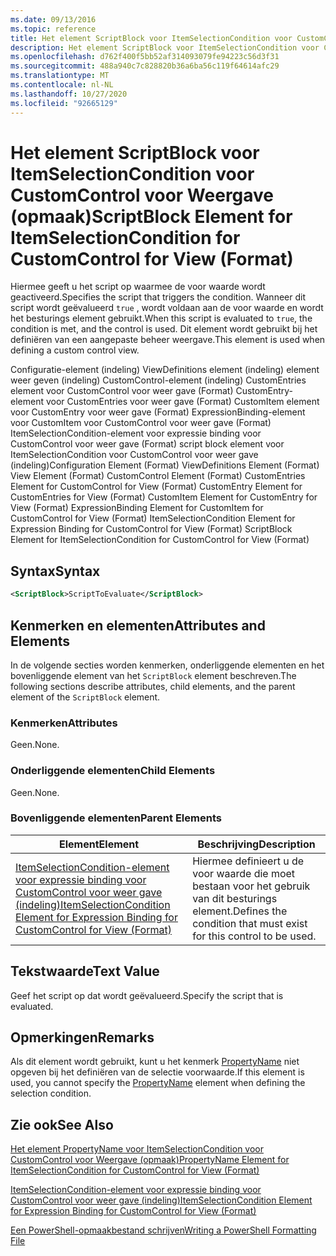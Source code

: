 ```yaml
---
ms.date: 09/13/2016
ms.topic: reference
title: Het element ScriptBlock voor ItemSelectionCondition voor CustomControl voor Weergave (opmaak)
description: Het element ScriptBlock voor ItemSelectionCondition voor CustomControl voor Weergave (opmaak)
ms.openlocfilehash: d762f400f5bb52af314093079fe94223c56d3f31
ms.sourcegitcommit: 488a940c7c828820b36a6ba56c119f64614afc29
ms.translationtype: MT
ms.contentlocale: nl-NL
ms.lasthandoff: 10/27/2020
ms.locfileid: "92665129"
---
```

# <a name="scriptblock-element-for-itemselectioncondition-for-customcontrol-for-view-format"></a><span data-ttu-id="5a56d-103">Het element ScriptBlock voor ItemSelectionCondition voor CustomControl voor Weergave (opmaak)</span><span class="sxs-lookup"><span data-stu-id="5a56d-103">ScriptBlock Element for ItemSelectionCondition for CustomControl for View (Format)</span></span>

<span data-ttu-id="5a56d-104">Hiermee geeft u het script op waarmee de voor waarde wordt geactiveerd.</span><span class="sxs-lookup"><span data-stu-id="5a56d-104">Specifies the script that triggers the condition.</span></span> <span data-ttu-id="5a56d-105">Wanneer dit script wordt geëvalueerd `true` , wordt voldaan aan de voor waarde en wordt het besturings element gebruikt.</span><span class="sxs-lookup"><span data-stu-id="5a56d-105">When this script is evaluated to `true`, the condition is met, and the control is used.</span></span> <span data-ttu-id="5a56d-106">Dit element wordt gebruikt bij het definiëren van een aangepaste beheer weergave.</span><span class="sxs-lookup"><span data-stu-id="5a56d-106">This element is used when defining a custom control view.</span></span>

<span data-ttu-id="5a56d-107">Configuratie-element (indeling) ViewDefinitions element (indeling) element weer geven (indeling) CustomControl-element (indeling) CustomEntries element voor CustomControl voor weer gave (Format) CustomEntry-element voor CustomEntries voor weer gave (Format) CustomItem element voor CustomEntry voor weer gave (Format) ExpressionBinding-element voor CustomItem voor CustomControl voor weer gave (Format) ItemSelectionCondition-element voor expressie binding voor CustomControl voor weer gave (Format) script block element voor ItemSelectionCondition voor CustomControl voor weer gave (indeling)</span><span class="sxs-lookup"><span data-stu-id="5a56d-107">Configuration Element (Format) ViewDefinitions Element (Format) View Element (Format) CustomControl Element (Format) CustomEntries Element for CustomControl for View (Format) CustomEntry Element for CustomEntries for View (Format) CustomItem Element for CustomEntry for View (Format) ExpressionBinding Element for CustomItem for CustomControl for View (Format) ItemSelectionCondition Element for Expression Binding for CustomControl for View (Format) ScriptBlock Element for ItemSelectionCondition for CustomControl for View (Format)</span></span>

## <a name="syntax"></a><span data-ttu-id="5a56d-108">Syntax</span><span class="sxs-lookup"><span data-stu-id="5a56d-108">Syntax</span></span>

```xml
<ScriptBlock>ScriptToEvaluate</ScriptBlock>
```

## <a name="attributes-and-elements"></a><span data-ttu-id="5a56d-109">Kenmerken en elementen</span><span class="sxs-lookup"><span data-stu-id="5a56d-109">Attributes and Elements</span></span>

<span data-ttu-id="5a56d-110">In de volgende secties worden kenmerken, onderliggende elementen en het bovenliggende element van het `ScriptBlock` element beschreven.</span><span class="sxs-lookup"><span data-stu-id="5a56d-110">The following sections describe attributes, child elements, and the parent element of the `ScriptBlock` element.</span></span>

### <a name="attributes"></a><span data-ttu-id="5a56d-111">Kenmerken</span><span class="sxs-lookup"><span data-stu-id="5a56d-111">Attributes</span></span>

<span data-ttu-id="5a56d-112">Geen.</span><span class="sxs-lookup"><span data-stu-id="5a56d-112">None.</span></span>

### <a name="child-elements"></a><span data-ttu-id="5a56d-113">Onderliggende elementen</span><span class="sxs-lookup"><span data-stu-id="5a56d-113">Child Elements</span></span>

<span data-ttu-id="5a56d-114">Geen.</span><span class="sxs-lookup"><span data-stu-id="5a56d-114">None.</span></span>

### <a name="parent-elements"></a><span data-ttu-id="5a56d-115">Bovenliggende elementen</span><span class="sxs-lookup"><span data-stu-id="5a56d-115">Parent Elements</span></span>

|<span data-ttu-id="5a56d-116">Element</span><span class="sxs-lookup"><span data-stu-id="5a56d-116">Element</span></span>|<span data-ttu-id="5a56d-117">Beschrijving</span><span class="sxs-lookup"><span data-stu-id="5a56d-117">Description</span></span>|
|-------------|-----------------|
|[<span data-ttu-id="5a56d-118">ItemSelectionCondition-element voor expressie binding voor CustomControl voor weer gave (indeling)</span><span class="sxs-lookup"><span data-stu-id="5a56d-118">ItemSelectionCondition Element for Expression Binding for CustomControl for View (Format)</span></span>](./itemselectioncondition-element-for-expressionbinding-for-customcontrol-format.md)|<span data-ttu-id="5a56d-119">Hiermee definieert u de voor waarde die moet bestaan voor het gebruik van dit besturings element.</span><span class="sxs-lookup"><span data-stu-id="5a56d-119">Defines the condition that must exist for this control to be used.</span></span>|

## <a name="text-value"></a><span data-ttu-id="5a56d-120">Tekstwaarde</span><span class="sxs-lookup"><span data-stu-id="5a56d-120">Text Value</span></span>

<span data-ttu-id="5a56d-121">Geef het script op dat wordt geëvalueerd.</span><span class="sxs-lookup"><span data-stu-id="5a56d-121">Specify the script that is evaluated.</span></span>

## <a name="remarks"></a><span data-ttu-id="5a56d-122">Opmerkingen</span><span class="sxs-lookup"><span data-stu-id="5a56d-122">Remarks</span></span>

<span data-ttu-id="5a56d-123">Als dit element wordt gebruikt, kunt u het kenmerk [PropertyName](./propertyname-element-for-itemselectioncondition-for-customcontrol-for-view-format.md) niet opgeven bij het definiëren van de selectie voorwaarde.</span><span class="sxs-lookup"><span data-stu-id="5a56d-123">If this element is used, you cannot specify the [PropertyName](./propertyname-element-for-itemselectioncondition-for-customcontrol-for-view-format.md) element when defining the selection condition.</span></span>

## <a name="see-also"></a><span data-ttu-id="5a56d-124">Zie ook</span><span class="sxs-lookup"><span data-stu-id="5a56d-124">See Also</span></span>

[<span data-ttu-id="5a56d-125">Het element PropertyName voor ItemSelectionCondition voor CustomControl voor Weergave (opmaak)</span><span class="sxs-lookup"><span data-stu-id="5a56d-125">PropertyName Element for ItemSelectionCondition for CustomControl for View (Format)</span></span>](./propertyname-element-for-itemselectioncondition-for-customcontrol-for-view-format.md)

[<span data-ttu-id="5a56d-126">ItemSelectionCondition-element voor expressie binding voor CustomControl voor weer gave (indeling)</span><span class="sxs-lookup"><span data-stu-id="5a56d-126">ItemSelectionCondition Element for Expression Binding for CustomControl for View (Format)</span></span>](./itemselectioncondition-element-for-expressionbinding-for-customcontrol-format.md)

[<span data-ttu-id="5a56d-127">Een PowerShell-opmaakbestand schrijven</span><span class="sxs-lookup"><span data-stu-id="5a56d-127">Writing a PowerShell Formatting File</span></span>](./writing-a-powershell-formatting-file.md)
